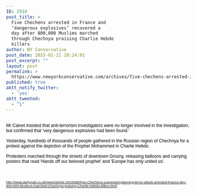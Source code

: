 ```yaml
---
ID: 2918
post_title: >
  Five Chechens arrested in France and
  ‘dangerous explosives’ recovered a
  day after 800,000 Muslims marched
  through Chechnya praising Charlie Hebdo
  killers
author: NY Conservative
post_date: 2015-01-21 20:24:01
post_excerpt: ""
layout: post
permalink: >
  https://www.newyorkconservative.com/archives/five-chechens-arrested-in-france-and-%e2%80%98dangerous-explosives%e2%80%99-recovered-a-day-after-800000-muslims-marched-through-chechnya-praising-charlie-hebdo-killers/
published: true
aktt_notify_twitter:
  - 'yes'
aktt_tweeted:
  - "1"
---
```

<p><img src="http://www.newyorkconservative.com/wp-content/uploads/2015/01/012215_0123_FiveChechen1.jpg" alt=""/><span style="color:black; font-family:Arial; font-size:7pt; background-color:white">
		</span></p><p><span style="color:black; font-family:Arial"><span style="font-size:9pt">Mr Calvet insisted that anti-terrorism investigators were no longer involved in the investigation, but confirmed that 'very dangerous explosives had been found.'</span><span style="font-size:7pt">
			</span></span></p><p><span style="color:black; font-family:Arial"><span style="font-size:9pt">Yesterday, hundreds of thousands of people gathered in the Russian region of Chechnya for a protest against the depiction of the Prophet Mohammed in Charlie Hebdo. </span><span style="font-size:7pt">
			</span></span></p><p><span style="color:black; font-family:Arial"><span style="font-size:9pt">Protesters marched through the streets of downtown Grozny, releasing balloons and carrying posters that read 'Hands off our beloved prophet' and 'Europe has only united us'.</span><span style="font-size:7pt">
			</span></span></p><p>
 </p><p><a href="http://www.dailymail.co.uk/news/article-2918388/Five-Chechens-suspected-planning-terror-attack-arrested-France-day-800-000-Muslims-marched-Chechnya-praising-Charlie-Hebdo-killers.html"><span style="font-family:Arial; font-size:7pt">http://www.dailymail.co.uk/news/article-2918388/Five-Chechens-suspected-planning-terror-attack-arrested-France-day-800-000-Muslims-marched-Chechnya-praising-Charlie-Hebdo-killers.html</span></a><span style="color:black; font-family:Arial; font-size:7pt">
		</span></p><p><span style="color:black; font-family:Arial; font-size:7pt"><br/>
		</span> </p>